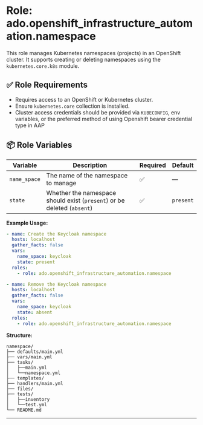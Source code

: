 # Role: ado.openshift_infrastructure_automation.namespace

This role manages Kubernetes namespaces (projects) in an OpenShift cluster. It supports creating or deleting namespaces using the `kubernetes.core.k8s` module.

## ✅ Role Requirements

- Requires access to an OpenShift or Kubernetes cluster.
- Ensure `kubernetes.core` collection is installed.
- Cluster access credentials should be provided via `KUBECONFIG`, env variables, or the preferred method of using Openshift bearer credential type in AAP  

## 📦 Role Variables

| Variable    | Description                           | Required | Default |
|-------------|---------------------------------------|----------|---------|
| `name_space` | The name of the namespace to manage   | ✅       | —       |
| `state`      | Whether the namespace should exist (`present`) or be deleted (`absent`) | ✅ | `present` |

**Example Usage:**

```yaml
- name: Create the Keycloak namespace
  hosts: localhost
  gather_facts: false
  vars:
    name_space: keycloak
    state: present
  roles:
    - role: ado.openshift_infrastructure_automation.namespace

- name: Remove the Keycloak namespace
  hosts: localhost
  gather_facts: false
  vars:
    name_space: keycloak
    state: absent
  roles:
    - role: ado.openshift_infrastructure_automation.namespace
```

**Structure:**
```
namespace/
├── defaults/main.yml
├── vars/main.yml
├── tasks/
│   ├──main.yml
│   └──namespace.yml
├── templates/
├── handlers/main.yml
├── files/
├── tests/
│   ├──inventory
│   └──test.yml
└── README.md
```

---
